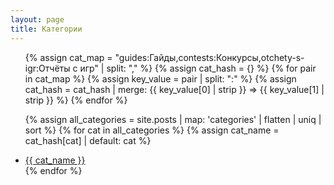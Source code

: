 ```yaml
---
layout: page
title: Категории
---
```


<ul>
  {% assign cat_map = "guides:Гайды,contests:Конкурсы,otchety-s-igr:Отчёты с игр" | split: "," %}
  {% assign cat_hash = {} %}
  {% for pair in cat_map %}
    {% assign key_value = pair | split: ":" %}
    {% assign cat_hash = cat_hash | merge: {{ key_value[0] | strip }} => {{ key_value[1] | strip }} %}
  {% endfor %}

  {% assign all_categories = site.posts | map: 'categories' | flatten | uniq | sort %}
  {% for cat in all_categories %}
    {% assign cat_name = cat_hash[cat] | default: cat %}
    <li><a href="/categories/{{ cat }}.html">{{ cat_name }}</a></li>
  {% endfor %}
</ul>